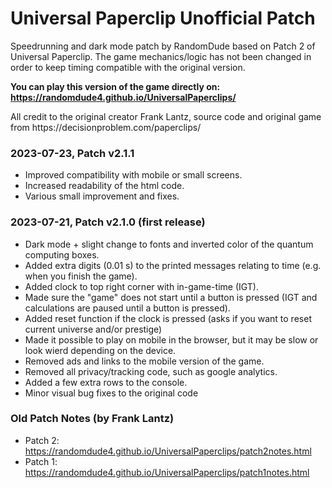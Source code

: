 # Universal Paperclip Unofficial Patch
Speedrunning and dark mode patch by RandomDude based on Patch 2 of Universal Paperclip. 
The game mechanics/logic has not been changed in order to keep timing compatible with the original version.

**You can play this version of the game directly on: https://randomdude4.github.io/UniversalPaperclips/**

All credit to the original creator Frank Lantz, source code and original game from ht<span>tps://decisionproblem.com/paperclips/

### 2023-07-23, Patch v2.1.1
- Improved compatibility with mobile or small screens.
- Increased readability of the html code.
- Various small improvement and fixes.

### 2023-07-21, Patch v2.1.0 (first release)
- Dark mode + slight change to fonts and inverted color of the quantum computing boxes.
- Added extra digits (0.01 s) to the printed messages relating to time (e.g. when you finish the game).
- Added clock to top right corner with in-game-time (IGT).
- Made sure the "game" does not start until a button is pressed (IGT and calculations are paused until a button is pressed).
- Added reset function if the clock is pressed (asks if you want to reset current universe and/or prestige)
- Made it possible to play on mobile in the browser, but it may be slow or look wierd depending on the device.
- Removed ads and links to the mobile version of the game.
- Removed all privacy/tracking code, such as google analytics.
- Added a few extra rows to the console.
- Minor visual bug fixes to the original code

### Old Patch Notes (by Frank Lantz)
- Patch 2: https://randomdude4.github.io/UniversalPaperclips/patch2notes.html
- Patch 1: https://randomdude4.github.io/UniversalPaperclips/patch1notes.html
